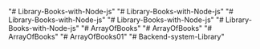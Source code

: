 "# Library-Books-with-Node-js" 
"# Library-Books-with-Node-js" 
"# Library-Books-with-Node-js" 
"# Library-Books-with-Node-js" 
"# Library-Books-with-Node-js" 
"# ArrayOfBooks" 
"# ArrayOfBooks" 
"# ArrayOfBooks" 
"# ArrayOfBooks01" 
"# Backend-system-Library" 
